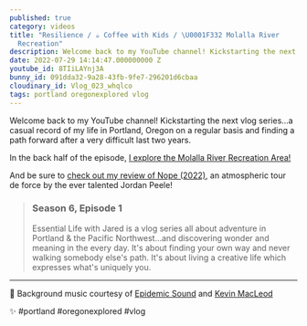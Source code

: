 ```yaml
---
published: true
category: videos
title: "Resilience / ☕️ Coffee with Kids / \U0001F332 Molalla River
  Recreation"
description: Welcome back to my YouTube channel! Kickstarting the next vlog series…a casual record of my life in Portland, Oregon on a regular basis and finding a path forward after a very difficult last two years. In the back half of the episode, I explore the Molalla River Recreation Area!
date: 2022-07-29 14:14:47.000000000 Z
youtube_id: 8TIiLAYnj3A
bunny_id: 091dda32-9a28-43fb-9fe7-296201d6cbaa
cloudinary_id: Vlog_023_whqlco
tags: portland oregonexplored vlog
---
```


Welcome back to my YouTube channel! Kickstarting the next vlog series…a casual record of my life in Portland, Oregon on a regular basis and finding a path forward after a very difficult last two years.

In the back half of the episode, [I explore the Molalla River Recreation Area!](https://www.blm.gov/visit/molalla)

And be sure to [check out my review of Nope (2022)](https://www.youtube.com/watch?v=RPpjGriJpvk), an atmospheric tour de force by the ever talented Jordan Peele! 

> ### Season 6, Episode 1
> 
> Essential Life with Jared is a vlog series all about adventure in Portland & the Pacific Northwest…and discovering wonder and meaning in the every day. It's about finding your own way and never walking somebody else's path. It's about living a creative life which expresses what's uniquely you.  

----

🎵 Background music courtesy of [Epidemic Sound](https://player.epidemicsound.com) and [Kevin MacLeod](https://www.youtube.com/c/kmmusic/videos)

✨ #portland #oregonexplored #vlog 